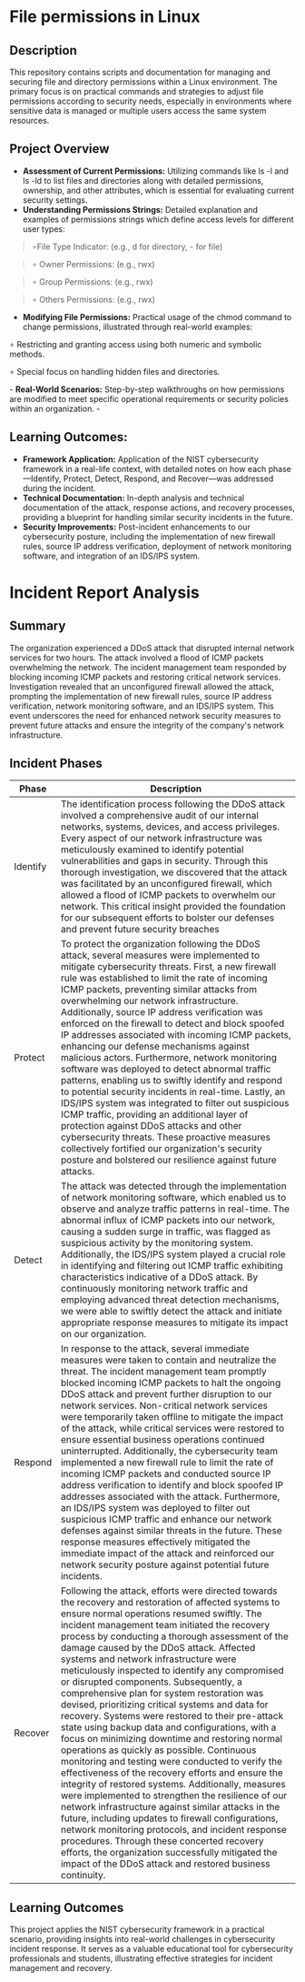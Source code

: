 <h1>File permissions in Linux</h1>

 

<h2>Description</h2>
This repository contains scripts and documentation for managing and securing file and directory permissions within a Linux environment. The primary focus is on practical commands and strategies to adjust file permissions according to security needs, especially in environments where sensitive data is managed or multiple users access the same system resources.
<br />


<h2>Project Overview</h2>

- <b>Assessment of Current Permissions:</b> Utilizing commands like ls -l and ls -ld to list files and directories along with detailed permissions, ownership, and other attributes, which is essential for evaluating current security settings.
- <b>Understanding Permissions Strings:</b> Detailed explanation and examples of permissions strings which define access levels for different user types:
 <p> <blockquote> &#8728;File Type Indicator: (e.g., d for directory, - for file) </blockquote> </p>
 <p> <blockquote> &#8728; Owner Permissions: (e.g., rwx) </blockquote> </p>
 <p> <blockquote> &#8728; Group Permissions: (e.g., rwx) </blockquote> </p>
 <p> <blockquote> &#8728; Others Permissions: (e.g., rwx) </blockquote> </p>

- <b>Modifying File Permissions:</b> Practical usage of the chmod command to change permissions, illustrated through real-world examples:
<p> &#8728; Restricting and granting access using both numeric and symbolic methods.</p>
<p> &#8728; Special focus on handling hidden files and directories.</p>
- <b>Real-World Scenarios:</b>  Step-by-step walkthroughs on how permissions are modified to meet specific operational requirements or security policies within an organization.
- 
<h2>Learning Outcomes: </h2>

- <b>Framework Application:</b> Application of the NIST cybersecurity framework in a real-life context, with detailed notes on how each phase—Identify, Protect, Detect, Respond, and Recover—was addressed during the incident.  
- <b>Technical Documentation:</b> In-depth analysis and technical documentation of the attack, response actions, and recovery processes, providing a blueprint for handling similar security incidents in the future.
- <b>Security Improvements:</b> Post-incident enhancements to our cybersecurity posture, including the implementation of new firewall rules, source IP address verification, deployment of network monitoring software, and integration of an IDS/IPS system.


# Incident Report Analysis


## Summary

The organization experienced a DDoS attack that disrupted internal network services for two hours. The attack involved a flood of ICMP packets overwhelming the network. The incident management team responded by blocking incoming ICMP packets and restoring critical network services. Investigation revealed that an unconfigured firewall allowed the attack, prompting the implementation of new firewall rules, source IP address verification, network monitoring software, and an IDS/IPS system. This event underscores the need for enhanced network security measures to prevent future attacks and ensure the integrity of the company's network infrastructure.

## Incident Phases

| Phase     | Description |
|-----------|-------------|
| Identify  | The identification process following the DDoS attack involved a comprehensive audit of our internal networks, systems, devices, and access privileges. Every aspect of our network infrastructure was meticulously examined to identify potential vulnerabilities and gaps in security. Through this thorough investigation, we discovered that the attack was facilitated by an unconfigured firewall, which allowed a flood of ICMP packets to overwhelm our network. This critical insight provided the foundation for our subsequent efforts to bolster our defenses and prevent future security breaches|
| Protect   | To protect the organization following the DDoS attack, several measures were implemented to mitigate cybersecurity threats. First, a new firewall rule was established to limit the rate of incoming ICMP packets, preventing similar attacks from overwhelming our network infrastructure. Additionally, source IP address verification was enforced on the firewall to detect and block spoofed IP addresses associated with incoming ICMP packets, enhancing our defense mechanisms against malicious actors. Furthermore, network monitoring software was deployed to detect abnormal traffic patterns, enabling us to swiftly identify and respond to potential security incidents in real-time. Lastly, an IDS/IPS system was integrated to filter out suspicious ICMP traffic, providing an additional layer of protection against DDoS attacks and other cybersecurity threats. These proactive measures collectively fortified our organization's security posture and bolstered our resilience against future attacks. |
| Detect    | The attack was detected through the implementation of network monitoring software, which enabled us to observe and analyze traffic patterns in real-time. The abnormal influx of ICMP packets into our network, causing a sudden surge in traffic, was flagged as suspicious activity by the monitoring system. Additionally, the IDS/IPS system played a crucial role in identifying and filtering out ICMP traffic exhibiting characteristics indicative of a DDoS attack. By continuously monitoring network traffic and employing advanced threat detection mechanisms, we were able to swiftly detect the attack and initiate appropriate response measures to mitigate its impact on our organization. |
| Respond   | In response to the attack, several immediate measures were taken to contain and neutralize the threat. The incident management team promptly blocked incoming ICMP packets to halt the ongoing DDoS attack and prevent further disruption to our network services. Non-critical network services were temporarily taken offline to mitigate the impact of the attack, while critical services were restored to ensure essential business operations continued uninterrupted. Additionally, the cybersecurity team implemented a new firewall rule to limit the rate of incoming ICMP packets and conducted source IP address verification to identify and block spoofed IP addresses associated with the attack. Furthermore, an IDS/IPS system was deployed to filter out suspicious ICMP traffic and enhance our network defenses against similar threats in the future. These response measures effectively mitigated the immediate impact of the attack and reinforced our network security posture against potential future incidents. |
| Recover   | Following the attack, efforts were directed towards the recovery and restoration of affected systems to ensure normal operations resumed swiftly. The incident management team initiated the recovery process by conducting a thorough assessment of the damage caused by the DDoS attack. Affected systems and network infrastructure were meticulously inspected to identify any compromised or disrupted components. Subsequently, a comprehensive plan for system restoration was devised, prioritizing critical systems and data for recovery. Systems were restored to their pre-attack state using backup data and configurations, with a focus on minimizing downtime and restoring normal operations as quickly as possible. Continuous monitoring and testing were conducted to verify the effectiveness of the recovery efforts and ensure the integrity of restored systems. Additionally, measures were implemented to strengthen the resilience of our network infrastructure against similar attacks in the future, including updates to firewall configurations, network monitoring protocols, and incident response procedures. Through these concerted recovery efforts, the organization successfully mitigated the impact of the DDoS attack and restored business continuity. |




## Learning Outcomes

This project applies the NIST cybersecurity framework in a practical scenario, providing insights into real-world challenges in cybersecurity incident response. It serves as a valuable educational tool for cybersecurity professionals and students, illustrating effective strategies for incident management and recovery.





<!--
 ```diff
- text in red
+ text in green
! text in orange
# text in gray
@@ text in purple (and bold)@@
```
--!>
